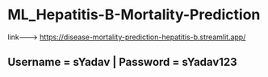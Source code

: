 # ML_Hepatitis-B-Mortality-Prediction
link---> https://disease-mortality-prediction-hepatitis-b.streamlit.app/
## Username = sYadav   |     Password = sYadav123
